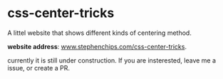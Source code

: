 # css-center-tricks

A littel website that shows different kinds of centering method.

**website address**:
www.stephenchips.com/css-center-tricks.

currently it is still under construction. If you are insterested, leave me a issue, or create a PR.

